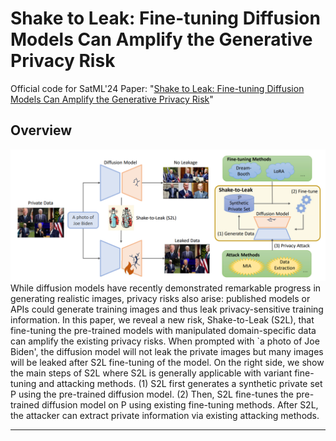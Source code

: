 Shake to Leak: Fine-tuning Diffusion Models Can Amplify the Generative Privacy Risk
====================================================


Official code for SatML'24 Paper: "[Shake to Leak: Fine-tuning Diffusion Models Can Amplify the Generative Privacy Risk](https://arxiv.org/abs/2403.09450)" 


## Overview


![featured](https://github.com/VITA-Group/Shake-to-Leak/raw/main/teaser_img)
While diffusion models have recently demonstrated remarkable progress in generating realistic images, privacy risks also arise: published models or APIs could generate training images and thus leak privacy-sensitive training information.
In this paper, we reveal a new risk, Shake-to-Leak (S2L), that fine-tuning the pre-trained models with manipulated domain-specific data can amplify the existing privacy risks. When prompted with `a photo of Joe Biden', the diffusion model will not leak the private images but many images will be leaked after S2L fine-tuning of the model.  On the right side, we show the main steps of S2L where S2L is generally applicable with variant fine-tuning and attacking methods. (1) S2L first generates a synthetic private set P using the pre-trained diffusion model. (2) Then, S2L fine-tunes the pre-trained diffusion model on P using existing fine-tuning methods. After S2L, the attacker can extract private information via existing attacking methods. 

[//]: # (## Get Started)

[//]: # ()
[//]: # (Prepare environment.)

[//]: # (```shell)

[//]: # (conda create -n s2l python=3.8 && conda activate s2l)

[//]: # (git clone https://github.com/VITA-Group/Shake-to-Leak)

[//]: # (cd Shake-to-Leak)

[//]: # (pip install -r requirements.txt)

[//]: # (```)

[//]: # ()
[//]: # ()
[//]: # (## Experiments)

[//]: # ()
[//]: # (The experiments are conducted based on the [peft]&#40;https://github.com/huggingface/peft&#41; library and [SD-v1-1 Stable Diffusion]&#40;https://github.com/CompVis/stable-diffusion#stable-diffusion-v1&#41; model. The MIA attack code are based on [SecMI]&#40;https://github.com/jinhaoduan/SecMI&#41;.)

[//]: # ()
[//]: # ()
[//]: # (Methods &#40;exmaplified on `sst2`&#41;:)

[//]: # (* )

[//]: # (```shell)

[//]: # (#generate SP set )

[//]: # (python experiments/sp_gen.py --prompt "a photo of Joe Biden" --set_size=5000 )

[//]: # (#s2l fine-tuning)

[//]: # (python experiments/s2l.py --method=lora_db --logdir=./runs/lora_db_s2l \ dataset )

[//]: # (```)

-----

